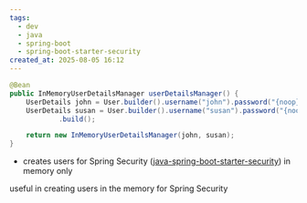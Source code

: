 ```yaml
---
tags:
  - dev
  - java
  - spring-boot
  - spring-boot-starter-security
created_at: 2025-08-05 16:12
---
```

```java
@Bean
public InMemoryUserDetailsManager userDetailsManager() {
	UserDetails john = User.builder().username("john").password("{noop}test123").roles("EMPLOYEE").build();
	UserDetails susan = User.builder().username("susan").password("{noop}test123").roles("EMPLOYEE", "MANAGER", "ADMIN")
			.build();

	return new InMemoryUserDetailsManager(john, susan);
}
```
- creates users for Spring Security ([java-spring-boot-starter-security](dev/java/spring/java-spring-boot-starter-security.md)) in memory only

useful in creating users in the memory for Spring Security